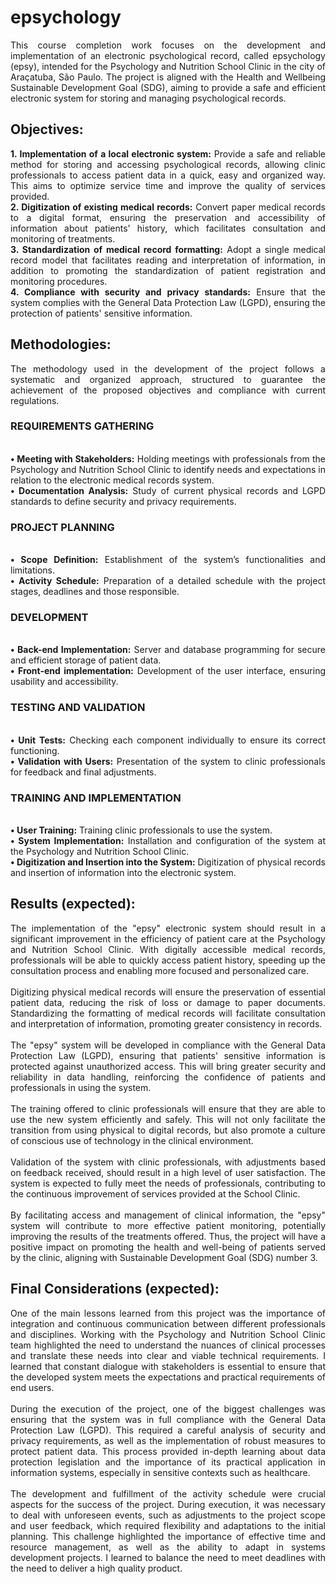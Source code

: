 <h1>epsychology</h1>

<p align="justify">
This course completion work focuses on the development and implementation of an electronic psychological record, called epsychology (epsy), intended for the Psychology and Nutrition School Clinic in the city of Araçatuba, São Paulo. The project is aligned with the Health and Wellbeing Sustainable Development Goal (SDG), aiming to provide a safe and efficient electronic system for storing and managing psychological records.
</p>

## Objectives:

<p align="justify">
<b>1. Implementation of a local electronic system:</b> Provide a safe and reliable method for storing and accessing psychological records, allowing clinic professionals to access patient data in a quick, easy and organized way. This aims to optimize service time and improve the quality of services provided.
</br> <b>2. Digitization of existing medical records:</b> Convert paper medical records to a digital format, ensuring the preservation and accessibility of information about patients' history, which facilitates consultation and monitoring of treatments.
</br> <b>3. Standardization of medical record formatting:</b> Adopt a single medical record model that facilitates reading and interpretation of information, in addition to promoting the standardization of patient registration and monitoring procedures.
</br> <b>4. Compliance with security and privacy standards:</b> Ensure that the system complies with the General Data Protection Law (LGPD), ensuring the protection of patients' sensitive information.
</p>

## Methodologies:

<p align="justify">
The methodology used in the development of the project follows a systematic and organized approach, structured to guarantee the achievement of the proposed objectives and compliance with current regulations.
</p>

### REQUIREMENTS GATHERING
<p align="justify">
</br> <b>• Meeting with Stakeholders:</b> Holding meetings with professionals from the Psychology and Nutrition School Clinic to identify needs and expectations in relation to the electronic medical records system.
</br> <b>• Documentation Analysis:</b> Study of current physical records and LGPD standards to define security and privacy requirements.
</p>

### PROJECT PLANNING
<p align="justify">
</br> <b>• Scope Definition:</b> Establishment of the system’s functionalities and limitations.
</br> <b>• Activity Schedule:</b> Preparation of a detailed schedule with the project stages, deadlines and those responsible.
</p>

### DEVELOPMENT
<p align="justify">
</br> <b>• Back-end Implementation:</b> Server and database programming for secure and efficient storage of patient data.
</br> <b>• Front-end implementation:</b> Development of the user interface, ensuring usability and accessibility.
</p>

### TESTING AND VALIDATION
<p align="justify">
</br> <b>• Unit Tests:</b> Checking each component individually to ensure its correct functioning.
</br> <b>• Validation with Users:</b> Presentation of the system to clinic professionals for feedback and final adjustments.
</p>

### TRAINING AND IMPLEMENTATION
<p align="justify">
</br> <b>• User Training:</b> Training clinic professionals to use the system.
</br> <b>• System Implementation:</b> Installation and configuration of the system at the Psychology and Nutrition School Clinic.
</br> <b>• Digitization and Insertion into the System:</b> Digitization of physical records and insertion of information into the electronic system.
</p>

## Results (expected):

<p align="justify">
The implementation of the "epsy" electronic system should result in a significant improvement in the efficiency of patient care at the Psychology and Nutrition School Clinic. With digitally accessible medical records, professionals will be able to quickly access patient history, speeding up the consultation process and enabling more focused and personalized care.
</br> </br> Digitizing physical medical records will ensure the preservation of essential patient data, reducing the risk of loss or damage to paper documents. Standardizing the formatting of medical records will facilitate consultation and interpretation of information, promoting greater consistency in records.
</br> </br> The "epsy" system will be developed in compliance with the General Data Protection Law (LGPD), ensuring that patients' sensitive information is protected against unauthorized access. This will bring greater security and reliability in data handling, reinforcing the confidence of patients and professionals in using the system.
</br> </br> The training offered to clinic professionals will ensure that they are able to use the new system efficiently and safely. This will not only facilitate the transition from using physical to digital records, but also promote a culture of conscious use of technology in the clinical environment.
</br> </br> Validation of the system with clinic professionals, with adjustments based on feedback received, should result in a high level of user satisfaction. The system is expected to fully meet the needs of professionals, contributing to the continuous improvement of services provided at the School Clinic.
</br> </br> By facilitating access and management of clinical information, the "epsy" system will contribute to more effective patient monitoring, potentially improving the results of the treatments offered. Thus, the project will have a positive impact on promoting the health and well-being of patients served by the clinic, aligning with Sustainable Development Goal (SDG) number 3.
</p>

 ## Final Considerations (expected):

<p align="justify">
One of the main lessons learned from this project was the importance of integration and continuous communication between different professionals and disciplines. Working with the Psychology and Nutrition School Clinic team highlighted the need to understand the nuances of clinical processes and translate these needs into clear and viable technical requirements. I learned that constant dialogue with stakeholders is essential to ensure that the developed system meets the expectations and practical requirements of end users.
</br> </br> During the execution of the project, one of the biggest challenges was ensuring that the system was in full compliance with the General Data Protection Law (LGPD). This required a careful analysis of security and privacy requirements, as well as the implementation of robust measures to protect patient data. This process provided in-depth learning about data protection legislation and the importance of its practical application in information systems, especially in sensitive contexts such as healthcare.
</br> </br> The development and fulfillment of the activity schedule were crucial aspects for the success of the project. During execution, it was necessary to deal with unforeseen events, such as adjustments to the project scope and user feedback, which required flexibility and adaptations to the initial planning. This challenge highlighted the importance of effective time and resource management, as well as the ability to adapt in systems development projects. I learned to balance the need to meet deadlines with the need to deliver a high quality product.
</p>
